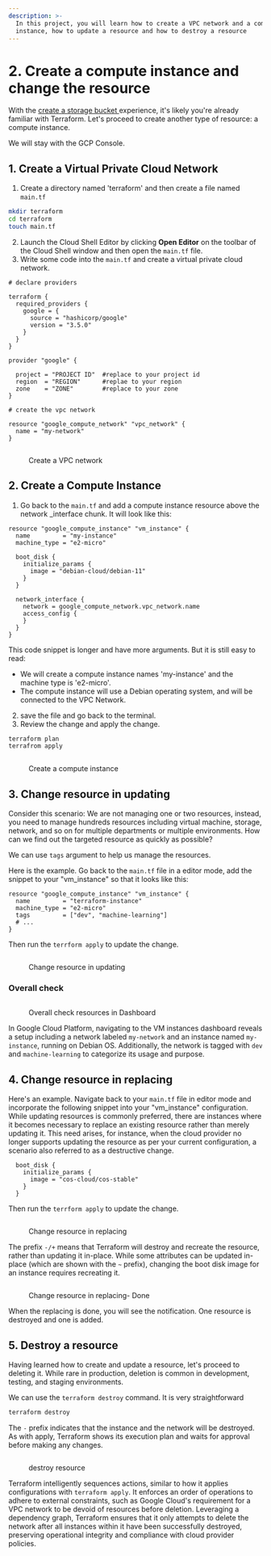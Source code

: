 ```yaml
---
description: >-
  In this project, you will learn how to create a VPC network and a compute
  instance, how to update a resource and how to destroy a resource
---
```


# 2. Create a compute instance and change the resource

With the [ create a storage bucket ](create-your-first-storage-bucket.md)experience, it's likely you're already familiar with Terraform. Let's proceed to create another type of resource: a compute instance.

We will stay with the GCP Console.

## &#x20;1. Create a Virtual Private Cloud Network

1. Create a directory named 'terraform' and then create a file named `main.tf`

```bash
mkdir terraform
cd terraform
touch main.tf
```

2. Launch the Cloud Shell Editor by clicking **Open Editor** on the toolbar of the Cloud Shell window and then open the `main.tf` file.
3. Write some code into the `main.tf` and create a virtual private cloud network.

```hcl
# declare providers

terraform {
  required_providers {
    google = {
      source = "hashicorp/google"
      version = "3.5.0"
    }
  }
}

provider "google" {

  project = "PROJECT ID"  #replace to your project id
  region  = "REGION"      #replae to your region
  zone    = "ZONE"        #replace to your zone
}
```

```hcl
# create the vpc network

resource "google_compute_network" "vpc_network" {
  name = "my-network"
}
```

<figure><img src="../.gitbook/assets/create a vpc network.png" alt=""><figcaption><p>Create a VPC network</p></figcaption></figure>

## 2. Create a Compute Instance

1. Go back to the `main.tf` and add a compute instance resource above the network \_interface chunk. It will look like this:

```hcl
resource "google_compute_instance" "vm_instance" {
  name         = "my-instance"
  machine_type = "e2-micro"

  boot_disk {
    initialize_params {
      image = "debian-cloud/debian-11"
    }
  }

  network_interface {
    network = google_compute_network.vpc_network.name
    access_config {
    }
  }
}
```

This code snippet is longer and have more arguments.  But it is still easy to read:

* We will create a compute instance names 'my-instance' and the machine type is 'e2-micro'.&#x20;
* The compute instance will use a Debian operating system, and will be connected to the VPC Network.

2. save the file and go back to the terminal.
3. Review the change and apply the change.

```bash
terraform plan
terrafrom apply   
```

<figure><img src="../.gitbook/assets/create a compute instance.png" alt=""><figcaption><p>Create a compute instance</p></figcaption></figure>

## 3. Change resource in updating

Consider this scenario: We are not managing one or two resources, instead, you need to manage hundreds resources including virtual machine, storage, network, and so on for multiple departments or multiple environments.  How can we find out the targeted resource as quickly as possible?

We can use `tags` argument to help us manage the resources.&#x20;

Here is the example. Go back to the `main.tf` file in a editor mode, add the snippet  to your "vm\_instance" so that it looks like this:

```hcl
resource "google_compute_instance" "vm_instance" {
  name         = "terraform-instance"
  machine_type = "e2-micro"
  tags         = ["dev", "machine-learning"]
  # ...
}
```

Then run the `terrform apply` to update the change.

<figure><img src="../.gitbook/assets/change in updating.png" alt=""><figcaption><p>Change resource in updating</p></figcaption></figure>

### &#x20;Overall check

<figure><img src="../.gitbook/assets/Check the resource management in Dashboard.png" alt=""><figcaption><p>Overall check resources in Dashboard</p></figcaption></figure>

In Google Cloud Platform, navigating to the VM instances dashboard reveals a setup including a network labeled `my-network` and an instance named `my-instance`, running on Debian OS. Additionally, the network is tagged with `dev` and `machine-learning` to categorize its usage and purpose.

## 4. Change resource in replacing

Here's an example. Navigate back to your `main.tf` file in editor mode and incorporate the following snippet into your "vm\_instance" configuration. While updating resources is commonly preferred,  there are instances where it becomes necessary to replace an existing resource rather than merely updating it. This need arises, for instance, when the cloud provider no longer supports updating the resource as per your current configuration, a scenario also referred to as a destructive change.

```hcl
  boot_disk {
    initialize_params {
      image = "cos-cloud/cos-stable"
    }
  }
```

Then run the `terrform apply` to update the change.

<figure><img src="../.gitbook/assets/change resource in replacing.png" alt=""><figcaption><p>Change resource in replacing</p></figcaption></figure>

The prefix `-/+` means that Terraform will destroy and recreate the resource, rather than updating it in-place. While some attributes can be updated in-place (which are shown with the `~` prefix), changing the boot disk image for an instance requires recreating it.

<figure><img src="../.gitbook/assets/Change in-replacing-2.png" alt=""><figcaption><p>Change resource in replacing- Done</p></figcaption></figure>

When the replacing is done, you will see the notification. One resource is destroyed and one is added.&#x20;



## 5. Destroy a resource

Having learned how to create and update a resource, let's proceed to deleting it. While rare in production, deletion is common in development, testing, and staging environments.

We can use the  `terraform destroy` command. It is very straightforward

```bash
terraform destroy
```

The `-` prefix indicates that the instance and the network will be destroyed. As with apply, Terraform shows its execution plan and waits for approval before making any changes.

<figure><img src="../.gitbook/assets/destroy resource.png" alt=""><figcaption><p>destroy resource</p></figcaption></figure>

Terraform intelligently sequences actions, similar to how it applies configurations with `terraform apply`. It enforces an order of operations to adhere to external constraints, such as Google Cloud's requirement for a VPC network to be devoid of resources before deletion. Leveraging a dependency graph, Terraform ensures that it only attempts to delete the network after all instances within it have been successfully destroyed, preserving operational integrity and compliance with cloud provider policies.



